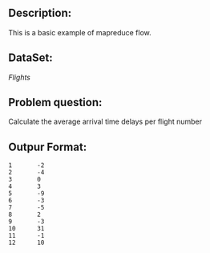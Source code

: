 Description:
----------
This is a basic example of mapreduce flow.

DataSet:
----------------
*Flights*

Problem question:
-------------
Calculate the average arrival time delays per flight number

Outpur Format:
----------

    1       -2
    2       -4
    3       0
    4       3
    5       -9
    6       -3
    7       -5
    8       2
    9       -3
    10      31
    11      -1
    12      10

